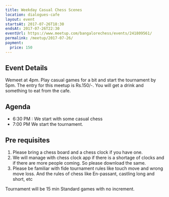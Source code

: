 ```yaml
---
title: Weekday Casual Chess Scenes
location: dialogues-cafe
layout: event
startsAt: 2017-07-26T18:30
endsAt: 2017-07-26T22:30
eventUrl: https://www.meetup.com/bangalorechess/events/241809561/
permalink: /meetup/2017-07-26/
payment:
  price: 150
---
```

## Event Details
Wemeet at 4pm. Play casual games for a bit and start the tournament by 5pm. The entry for this meetup is Rs.150/-. You will get a drink and something to eat from the cafe. 

## Agenda 

- 6:30 PM : We start with some casual chess
- 7:00 PM We start the tournament. 

## Pre requisites
1. Please bring a chess board and a chess clock if you have one. 
2. We will manage with chess clock app if there is a shortage of clocks and if there are more people coming. So please download the same. 
3. Please be familiar with fide tournament rules like touch move and wrong move loss. And the rules of chess like En-passant, castling long and short, etc 

Tournament will be 15 min Standard games with no increment.